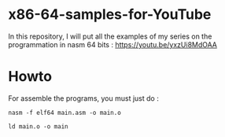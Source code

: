 # x86-64-samples-for-YouTube
In this repository, I will put all the examples of my series on the programmation in nasm 64 bits : 
https://youtu.be/yxzUi8MdOAA

# Howto

For assemble the programs, you must just do : 

```nasm -f elf64 main.asm -o main.o```

```ld main.o -o main```

